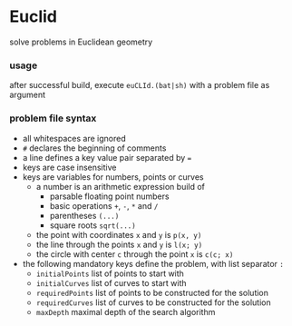 # Euclid
solve problems in Euclidean geometry
### usage
after successful build, execute `euCLId.(bat|sh)` with a problem file as argument
### problem file syntax
* all whitespaces are ignored
* `#` declares the beginning of comments
* a line defines a key value pair separated by `=`
* keys are case insensitive
* keys are variables for numbers, points or curves
  * a number is an arithmetic expression build of
    * parsable floating point numbers
    * basic operations `+`, `-`, `*` and `/`
    * parentheses `(...)`
    * square roots `sqrt(...)`
  * the point with coordinates `x` and `y` is `p(x, y)`
  * the line through the points `x` and `y` is `l(x; y)`
  * the circle with center `c` through the point `x` is `c(c; x)`
* the following mandatory keys define the problem, with list separator `:`
  * `initialPoints` list of points to start with
  * `initialCurves` list of curves to start with
  * `requiredPoints` list of points to be constructed for the solution
  * `requiredCurves` list of curves to be constructed for the solution
  * `maxDepth` maximal depth of the search algorithm
